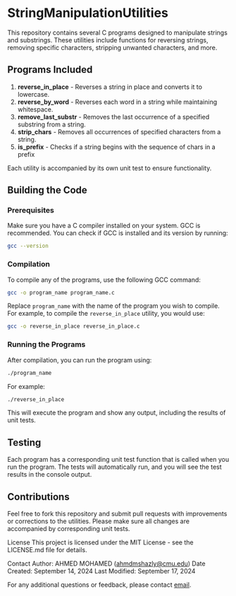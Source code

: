 # StringManipulationUtilities

This repository contains several C programs designed to manipulate strings and substrings. These utilities include functions for reversing strings, removing specific characters, stripping unwanted characters, and more.

## Programs Included

1. **reverse_in_place** - Reverses a string in place and converts it to lowercase.
2. **reverse_by_word** - Reverses each word in a string while maintaining whitespace.
3. **remove_last_substr** - Removes the last occurrence of a specified substring from a string.
4. **strip_chars** - Removes all occurrences of specified characters from a string.
5. **is_prefix** - Checks if a string begins with the sequence of chars in a prefix

Each utility is accompanied by its own unit test to ensure functionality.

## Building the Code

### Prerequisites

Make sure you have a C compiler installed on your system. GCC is recommended. You can check if GCC is installed and its version by running:

```bash
gcc --version
```

### Compilation
To compile any of the programs, use the following GCC command:

```bash
gcc -o program_name program_name.c
```

Replace `program_name` with the name of the program you wish to compile. For example, to compile the `reverse_in_place` utility, you would use:

```bash
gcc -o reverse_in_place reverse_in_place.c
```

### Running the Programs

After compilation, you can run the program using:

```bash
./program_name
```

For example:

```bash
./reverse_in_place
```
This will execute the program and show any output, including the results of unit tests.


## Testing
Each program has a corresponding unit test function that is called when you run the program. The tests will automatically run, and you will see the test results in the console output.

## Contributions
Feel free to fork this repository and submit pull requests with improvements or corrections to the utilities. Please make sure all changes are accompanied by corresponding unit tests.

License
This project is licensed under the MIT License - see the LICENSE.md file for details.

Contact
Author: AHMED MOHAMED (ahmdmshazly@cmu.edu)
Date Created: September 14, 2024
Last Modified: September 17, 2024

For any additional questions or feedback, please contact [email](mailto:ahmdmshazly@cmu.edu).












